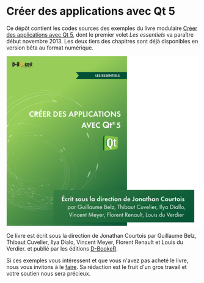 Créer des applications avec Qt 5
===============================

Ce dépôt contient les codes sources des exemples du livre modulaire [Créer des applications avec Qt 5](http://www.d-booker.fr/110-qt-5-les-essentiels.html), dont le premier volet *Les essentiels* va paraître début novembre 2013. Les deux tiers des chapitres sont déjà disponibles en version bêta au format numérique.

![Couverture du livre](qt-essentiels-couv.jpg)

Ce livre est écrit sous la direction de Jonathan Courtois
par Guillaume Belz, Thibaut Cuvelier, Ilya Dialo, Vincent Meyer, Florent Renault et Louis du Verdier.
et publié par les éditions [D-BookeR](http://www.d-booker.fr).

Si ces exemples vous intéressent et que vous n'avez pas acheté le livre, nous vous invitons à le [faire](http://www.d-booker.fr/110-qt-5-les-essentiels.html). Sa rédaction est le fruit d'un gros travail et votre soutien nous sera précieux.



